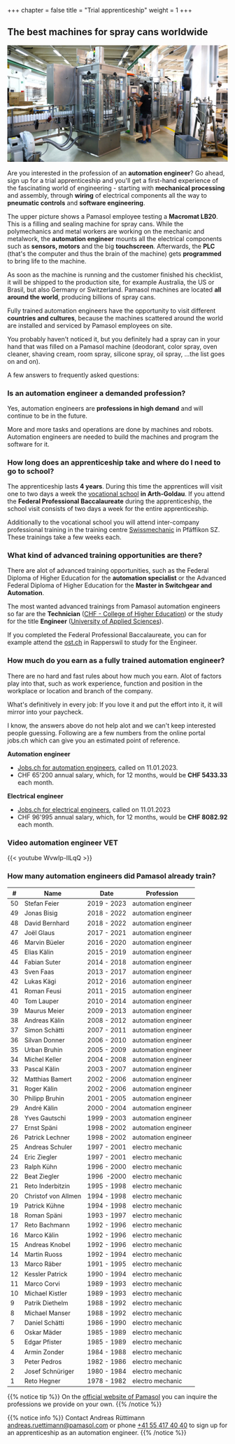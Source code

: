 +++
chapter = false
title = "Trial apprenticeship"
weight = 1
+++

## The best machines for spray cans worldwide

![Testing an aerosol filling machine](images/pamasol-employee-tests-machine.en.jpg)

Are you interested in the profession of an **automation engineer**? Go ahead, sign up for a trial apprenticeship and you'll get a first-hand experience of the fascinating world of engineering - starting with **mechanical processing** and assembly, through **wiring** of electrical components all the way to **pneumatic controls** and **software engineering**.

The upper picture shows a Pamasol employee testing a **Macromat LB20**. This is a filling and sealing machine for spray cans. While the polymechanics and metal workers are working on the mechanic and metalwork, the **automation engineer** mounts all the electrical components such as **sensors, motors** and the big **touchscreen**. Afterwards, the **PLC** (that's the computer and thus the brain of the machine) gets **programmed** to bring life to the machine.

As soon as the machine is running and the customer finished his checklist, it will be shipped to the production site, for example Australia, the US or Brasil, but also Germany or Switzerland. Pamasol machines are located **all around the world**, producing billions of spray cans.

Fully trained automation engineers have the opportunity to visit different **countries and cultures**, because the machines scattered around the world are installed and serviced by Pamasol employees on site.

You probably haven't noticed it, but you definitely had a spray can in your hand that was filled on a Pamasol machine (deodorant, color spray, oven cleaner, shaving cream, room spray, silicone spray, oil spray, ...the list goes on and on).

A few answers to frequently asked questions:

### Is an automation engineer a demanded profession?

Yes, automation engineers are **professions in high demand** and will continue to be in the future.

More and more tasks and operations are done by machines and robots. Automation engineers are needed to build the machines and program the software for it.

### How long does an apprenticeship take and where do I need to go to school?

The apprenticeship lasts **4 years**. During this time the apprentices will visit one to two days a week the [vocational school](https://www.bbzg.ch/) **in Arth-Goldau**. If you attend the **Federal Professional Baccalaureate** during the apprenticeship, the school visit consists of two days a week for the entire apprenticeship.

Additionally to the vocational school you will attend inter-company professional training in the training centre [Swissmechanic](https://sz.swissmechanic.ch/ausbildungszentrum) in Pfäffikon SZ. These trainings take a few weeks each.

### What kind of advanced training opportunities are there?

There are alot of advanced training opportunities, such as the Federal Diploma of Higher Education for the **automation specialist** or the Advanced Federal Diploma of Higher Education for the **Master in Switchgear and Automation**.  

The most wanted advanced trainings from Pamasol automation engineers so far are the **Technician** ([CHF - College of Higher Education](https://www.sbfi.admin.ch/sbfi/de/home/bildung/hbb/hoehere-fachschulen.html)) or the study for the title **Engineer** ([University of Applied Sciences](https://www.sbfi.admin.ch/sbfi/de/home/hs/hochschulen/kantonale-hochschulen/fh-ph/die-fachhochschulen-der-schweiz.html)).

If you completed the Federal Professional Baccalaureate, you can for example attend the [ost.ch](https://www.ost.ch/en/) in Rapperswil to study for the Engineer.

### How much do you earn as a fully trained automation engineer?

There are no hard and fast rules about how much you earn. Alot of factors play into that, such as work experience, function and position in the workplace or location and branch of the company.

What's definitively in every job: If you love it and put the effort into it, it will mirror into your paycheck.

I know, the answers above do not help alot and we can't keep interested people guessing. Following are a few numbers from the online portal jobs.ch which can give you an estimated point of reference.

**Automation engineer**
* [Jobs.ch for automation engineers](https://www.jobs.ch/en/salary/?canton=ch&term=automatiker), called on 11.01.2023.
* CHF 65'200 annual salary, which, for 12 months, would be **CHF 5433.33** each month.

**Electrical engineer**
* [Jobs.ch for electrical engineers](https://www.jobs.ch/en/salary/?canton=ch&term=elektroingenieur), called on 11.01.2023
* CHF 96'995 annual salary, which, for 12 months, would be **CHF 8082.92** each month.

### Video automation engineer VET

<div class="shadow">
  {{< youtube WvwIp-llLqQ >}}
</div>

### How many automation engineers did Pamasol already train?

| #  | Name                | Date        | Profession         |
| -- | ------------------- | ----------- | -------------------|
| 50 | Stefan Feier        | 2019 - 2023 | automation engineer|
| 49 | Jonas Bisig         | 2018 - 2022 | automation engineer|
| 48 | David Bernhard      | 2018 - 2022 | automation engineer|
| 47 | Joël Glaus          | 2017 - 2021 | automation engineer|
| 46 | Marvin Büeler       | 2016 - 2020 | automation engineer|
| 45 | Elias Kälin         | 2015 - 2019 | automation engineer|
| 44 | Fabian Suter        | 2014 - 2018 | automation engineer|
| 43 | Sven Faas           | 2013 - 2017 | automation engineer|
| 42 | Lukas Kägi          | 2012 - 2016 | automation engineer|
| 41 | Roman Feusi         | 2011 - 2015 | automation engineer|
| 40 | Tom Lauper          | 2010 - 2014 | automation engineer|
| 39 | Maurus Meier        | 2009 - 2013 | automation engineer|
| 38 | Andreas Kälin       | 2008 - 2012 | automation engineer|
| 37 | Simon Schätti       | 2007 - 2011 | automation engineer|
| 36 | Silvan Donner       | 2006 - 2010 | automation engineer|
| 35 | Urban Bruhin        | 2005 - 2009 | automation engineer|
| 34 | Michel Keller       | 2004 - 2008 | automation engineer|
| 33 | Pascal Kälin        | 2003 - 2007 | automation engineer|
| 32 | Matthias Bamert     | 2002 - 2006 | automation engineer|
| 31 | Roger Kälin         | 2002 - 2006 | automation engineer|
| 30 | Philipp Bruhin      | 2001 - 2005 | automation engineer|
| 29 | André Kälin         | 2000 - 2004 | automation engineer|
| 28 | Yves Gautschi       | 1999 - 2003 | automation engineer|
| 27 | Ernst Späni         | 1998 - 2002 | automation engineer|
| 26 | Patrick Lechner     | 1998 - 2002 | automation engineer|
| 25 | Andreas Schuler     | 1997 - 2001 | electro mechanic   |
| 24 | Eric Ziegler        | 1997 - 2001 | electro mechanic   |
| 23 | Ralph Kühn          | 1996 - 2000 | electro mechanic   |
| 22 | Beat Ziegler        | 1996  -2000 | electro mechanic   |
| 21 | Reto Inderbitzin    | 1995 - 1998 | electro mechanic   |
| 20 | Christof von Allmen | 1994 - 1998 | electro mechanic   |
| 19 | Patrick Kühne       | 1994 - 1998 | electro mechanic   |
| 18 | Roman Späni         | 1993 - 1997 | electro mechanic   |
| 17 | Reto Bachmann       | 1992 - 1996 | electro mechanic   |
| 16 | Marco Kälin         | 1992 - 1996 | electro mechanic   |
| 15 | Andreas Knobel      | 1992 - 1996 | electro mechanic   |
| 14 | Martin Ruoss        | 1992 - 1994 | electro mechanic   |
| 13 | Marco Räber         | 1991 - 1995 | electro mechanic   |
| 12 | Kessler Patrick     | 1990 - 1994 | electro mechanic   |
| 11 | Marco Corvi         | 1989 - 1993 | electro mechanic   |
| 10 | Michael Kistler     | 1989 - 1993 | electro mechanic   |
| 9  | Patrik Diethelm     | 1988 - 1992 | electro mechanic   |
| 8  | Michael Manser      | 1988 - 1992 | electro mechanic   |
| 7  | Daniel Schätti      | 1986 - 1990 | electro mechanic   |
| 6  | Oskar Mäder         | 1985 - 1989 | electro mechanic   |
| 5  | Edgar Pfister       | 1985 - 1989 | electro mechanic   |
| 4  | Armin Zonder        | 1984 - 1988 | electro mechanic   |
| 3  | Peter Pedros        | 1982 - 1986 | electro mechanic   |
| 2  | Josef Schnüriger    | 1980 - 1984 | electro mechanic   |
| 1  | Reto Hegner         | 1978 - 1982 | electro mechanic   |

{{% notice tip %}}
On the [official website of Pamasol](https://www.pamasol.com/en/who-are-we#working-for-pamasol#panel729) you can inquire the professions we provide on your own.
{{% /notice %}}

{{% notice info %}}
Contact Andreas Rüttimann [andreas.ruettimann@pamasol.com](andreas.ruettimann@pamasol.com) or phone [+41 55 417 40 40](tel:+41554174040) to sign up for an apprenticeship as an automation engineer.
{{% /notice %}}

